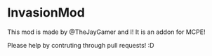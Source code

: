 # InvasionMod
This mod is made by @TheJayGamer and I!  It is an addon for MCPE!  

Please help by contruting through pull requests! :D
